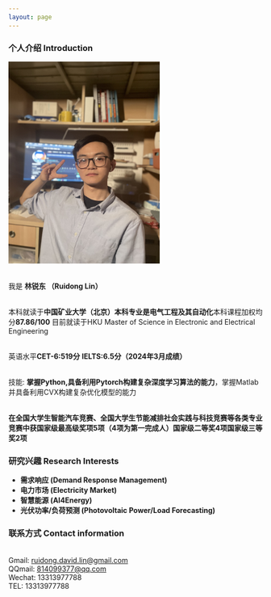 ```yaml
---
layout: page
---
```


### 个人介绍 Introduction


<img src="/images/LinRuidong.jpg" class="floatpic" width="300" height="400" alt="来个生活比个耶">
  <!-- <img src="/blogs/web.assets/LinRuidong.jpg" style="width: 300px; height: 400px;" alt="图片描述"> -->
<!-- ![个人获奖证明_1](src="/images/%E4%B8%AA%E4%BA%BA%E8%8E%B7%E5%A5%96%E8%AF%81%E6%98%8E_1.jpg") -->


<br>我是 **林锐东 （Ruidong Lin）**

<br>本科就读于**中国矿业大学（北京）**本科专业是**电气工程及其自动化**本科课程加权均分**87.86/100**
目前就读于HKU Master of Science in Electronic and Electrical Engineering

<br>英语水平**CET-6:519分**
**IELTS:6.5分（2024年3月成绩）** 

<br>技能: **掌握Python,具备利用Pytorch构建复杂深度学习算法的能力**，掌握Matlab并具备利用CVX构建复杂优化模型的能力

<br>**在全国大学生智能汽车竞赛、全国大学生节能减排社会实践与科技竞赛等各类专业竞赛中获国家级最高级奖项5项（4项为第一完成人）****国家级二等奖4项****国家级三等奖2项**

<!-- <br>这是我的[个人简历]() -->

### 研究兴趣 Research Interests 
- **需求响应 (Demand Response Management)**
- **电力市场 (Electricity Market)**
- **智慧能源 (AI4Energy)**
- **光伏功率/负荷预测 (Photovoltaic Power/Load Forecasting)**

### 联系方式 Contact information

<br>Gmail: ruidong.david.lin@gmail.com
<br>QQmail: 814099377@qq.com
<br>Wechat: 13313977788
<br>TEL: 13313977788

